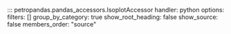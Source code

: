 ::: petropandas.pandas_accessors.IsoplotAccessor
    handler: python
    options:
        filters: []
        group_by_category: true
        show_root_heading: false
        show_source: false
        members_order: "source"
